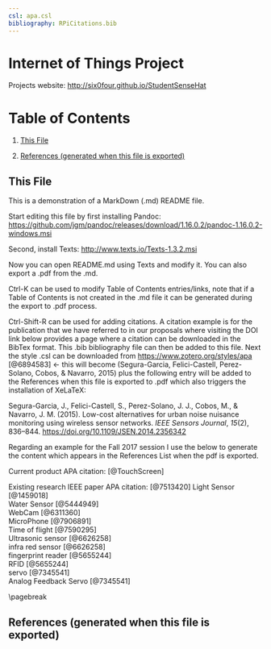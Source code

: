 ```yaml
---
csl: apa.csl
bibliography: RPiCitations.bib
---
```


Internet of Things Project
==========================

Projects website: http://six0four.github.io/StudentSenseHat

Table of Contents
=================

1.  [This File](#this-file)

2.  [References (generated when this file is
    exported)](#references-generated-when-this-file-is-exported)

This File
---------

This is a demonstration of a MarkDown (.md) README file.

Start editing this file by first installing Pandoc:
https://github.com/jgm/pandoc/releases/download/1.16.0.2/pandoc-1.16.0.2-windows.msi

Second, install Texts: http://www.texts.io/Texts-1.3.2.msi

Now you can open README.md using Texts and modify it. You can also export a .pdf
from the .md.

Ctrl-K can be used to modify Table of Contents entries/links, note that if a
Table of Contents is not created in the .md file it can be generated during the
export to .pdf process.

Ctrl-Shift-R can be used for adding citations. A citation example is for the
publication that we have referred to in our proposals where visiting the DOI
link below provides a page where a citation can be downloaded in the BibTex
format. This .bib bibliography file can then be added to this file. Next the
style .csl can be downloaded from https://www.zotero.org/styles/apa [@6894583]
\<- this will become (Segura-Garcia, Felici-Castell, Perez-Solano, Cobos, &
Navarro, 2015) plus the following entry will be added to the References when
this file is exported to .pdf which also triggers the installation of XeLaTeX:

Segura-Garcia, J., Felici-Castell, S., Perez-Solano, J. J., Cobos, M., &
Navarro, J. M. (2015). Low-cost alternatives for urban noise nuisance monitoring
using wireless sensor networks. *IEEE Sensors Journal*, *15*(2), 836–844.
<https://doi.org/10.1109/JSEN.2014.2356342>

Regarding an example for the Fall 2017 session I use the below to generate the
content which appears in the References List when the pdf is exported.

Current product APA citation: [@TouchScreen]

Existing research IEEE paper APA citation: [@7513420] 
Light Sensor [@1459018]  
Water Sensor [@5444949]  
WebCam [@6311360]  
MicroPhone [@7906891]  
Time of flight [@7590295]  
Ultrasonic sensor [@6626258]  
infra red sensor [@6626258]  
fingerprint reader [@5655244]  
RFID [@5655244]  
servo [@7345541]  
Analog Feedback Servo [@7345541] 

\pagebreak

References (generated when this file is exported)
-------------------------------------------------
